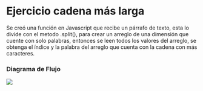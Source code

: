 # Ejercicio cadena más larga

Se creó una función en Javascript que recibe un párrafo de texto, esta lo divide con el metodo .split(), para crear un arreglo de una dimensión que cuente con solo palabras, entonces se leen todos los valores del arreglo, se obtenga el índice y la palabra del arreglo que cuenta con la cadena con más caracteres.

### Diagrama de Flujo

<img src="https://embed.creately.com/NEMutidFX5k?type=svg">
